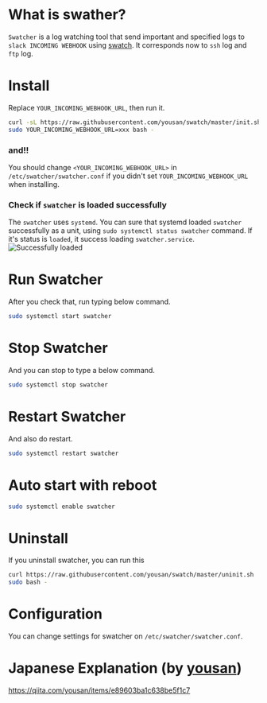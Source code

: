 # What is swather?
`Swatcher` is a log watching tool that send important and specified logs to `slack INCOMING WEBHOOK` using [swatch](http://www.linux-mag.com/id/7807/). It corresponds now to `ssh` log and` ftp` log.

# Install
Replace `YOUR_INCOMING_WEBHOOK_URL`, then run it.
```bash
curl -sL https://raw.githubusercontent.com/yousan/swatch/master/init.sh | \
sudo YOUR_INCOMING_WEBHOOK_URL=xxx bash - 
```

### and!!
You should change `<YOUR_INCOMING_WEBHOOK_URL>` in `/etc/swatcher/swatcher.conf` if you didn't set `YOUR_INCOMING_WEBHOOK_URL` when installing.


### Check if `swatcher` is loaded successfully 
The `swatcher` uses `systemd`. You can sure that systemd loaded `swatcher` successfully as a unit, using `sudo systemctl status swatcher` command. If it's status is `loaded`, it success loading `swatcher.service`.
![Successfully loaded](https://raw.githubusercontent.com/yousan/swatcher/master/assets/successfully_loaded.png?raw=true)


# Run Swatcher 
After you check that, run typing below command.
```bash
sudo systemctl start swatcher
```

# Stop Swatcher
And you can stop to type a below command.
```bash
sudo systemctl stop swatcher
```

# Restart Swatcher
And also do restart.
```bash
sudo systemctl restart swatcher
```

# Auto start with reboot
```bash
sudo systemctl enable swatcher
```

# Uninstall
If you uninstall swatcher, you can run this
```bash
curl https://raw.githubusercontent.com/yousan/swatch/master/uninit.sh | \
sudo bash -
```

# Configuration
You can change settings for swatcher on `/etc/swatcher/swatcher.conf`.


# Japanese Explanation (by [yousan](https://github.com/yousan))
https://qiita.com/yousan/items/e89603ba1c638be5f1c7
